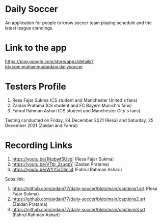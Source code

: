# Daily Soccer
An application for people to know soccer team playing schedule and the latest league standings.

# Link to the app
https://play.google.com/store/apps/details?id=com.muhammadardani.dailysoccer

# Testers Profile
1. Resa Fajar Sukma (CS student and Manchester United's fans)
2. Zaidan Pratama (CS student and FC Bayern Munich's fans)
3. Fahrul Rahman Ashari (CS student and Manchester City's fans)

Testing conducted on Friday, 24 December 2021 (Resa) and Saturday, 25 December 2021 (Zaidan and Fahrul)

# Recording Links
1.  https://youtu.be/1Npbwf5UvgI (Resa Fajar Sukma)
2.  https://youtu.be/VTtp_2zuqpY (Zaidan Pratama)
3.  https://youtu.be/WYY5rDlmli4 (Fahrul Rahman Ashari)

Subs link:
1.  https://github.com/ardani77/daily-soccer/blob/main/captions1.srt (Resa Fajar Sukma)
2.  https://github.com/ardani77/daily-soccer/blob/main/captions2.srt (Zaidan Pratama)
3.  https://github.com/ardani77/daily-soccer/blob/main/captions3.srt (Fahrul Rahman Ashari)
